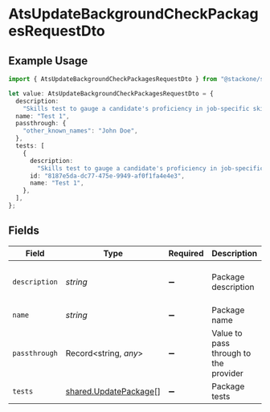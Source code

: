 # AtsUpdateBackgroundCheckPackagesRequestDto

## Example Usage

```typescript
import { AtsUpdateBackgroundCheckPackagesRequestDto } from "@stackone/stackone-client-ts/sdk/models/shared";

let value: AtsUpdateBackgroundCheckPackagesRequestDto = {
  description:
    "Skills test to gauge a candidate's proficiency in job-specific skills",
  name: "Test 1",
  passthrough: {
    "other_known_names": "John Doe",
  },
  tests: [
    {
      description:
        "Skills test to gauge a candidate's proficiency in job-specific skills",
      id: "8187e5da-dc77-475e-9949-af0f1fa4e4e3",
      name: "Test 1",
    },
  ],
};
```

## Fields

| Field                                                                 | Type                                                                  | Required                                                              | Description                                                           | Example                                                               |
| --------------------------------------------------------------------- | --------------------------------------------------------------------- | --------------------------------------------------------------------- | --------------------------------------------------------------------- | --------------------------------------------------------------------- |
| `description`                                                         | *string*                                                              | :heavy_minus_sign:                                                    | Package description                                                   | Skills test to gauge a candidate's proficiency in job-specific skills |
| `name`                                                                | *string*                                                              | :heavy_minus_sign:                                                    | Package name                                                          | Test 1                                                                |
| `passthrough`                                                         | Record<string, *any*>                                                 | :heavy_minus_sign:                                                    | Value to pass through to the provider                                 | {<br/>"other_known_names": "John Doe"<br/>}                           |
| `tests`                                                               | [shared.UpdatePackage](../../../sdk/models/shared/updatepackage.md)[] | :heavy_minus_sign:                                                    | Package tests                                                         |                                                                       |